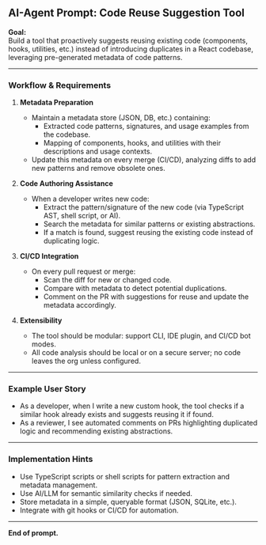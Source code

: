 ## AI-Agent Prompt: Code Reuse Suggestion Tool

**Goal:**  
Build a tool that proactively suggests reusing existing code (components, hooks, utilities, etc.) instead of introducing duplicates in a React codebase, leveraging pre-generated metadata of code patterns.

---

### **Workflow & Requirements**

1. **Metadata Preparation**
   - Maintain a metadata store (JSON, DB, etc.) containing:
     - Extracted code patterns, signatures, and usage examples from the codebase.
     - Mapping of components, hooks, and utilities with their descriptions and usage contexts.
   - Update this metadata on every merge (CI/CD), analyzing diffs to add new patterns and remove obsolete ones.

2. **Code Authoring Assistance**
   - When a developer writes new code:
     - Extract the pattern/signature of the new code (via TypeScript AST, shell script, or AI).
     - Search the metadata for similar patterns or existing abstractions.
     - If a match is found, suggest reusing the existing code instead of duplicating logic.

3. **CI/CD Integration**
   - On every pull request or merge:
     - Scan the diff for new or changed code.
     - Compare with metadata to detect potential duplications.
     - Comment on the PR with suggestions for reuse and update the metadata accordingly.

4. **Extensibility**
   - The tool should be modular: support CLI, IDE plugin, and CI/CD bot modes.
   - All code analysis should be local or on a secure server; no code leaves the org unless configured.

---

### **Example User Story**

- As a developer, when I write a new custom hook, the tool checks if a similar hook already exists and suggests reusing it if found.
- As a reviewer, I see automated comments on PRs highlighting duplicated logic and recommending existing abstractions.

---

### **Implementation Hints**

- Use TypeScript scripts or shell scripts for pattern extraction and metadata management.
- Use AI/LLM for semantic similarity checks if needed.
- Store metadata in a simple, queryable format (JSON, SQLite, etc.).
- Integrate with git hooks or CI/CD for automation.

---

**End of prompt.**
